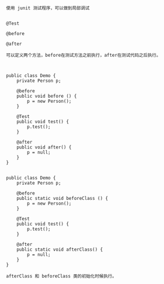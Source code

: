 ###

    使用 junit 测试程序，可以做到局部调试


    @Test

    @before

    @after

    可以定义两个方法，before在测试方法之前执行，after在测试代码之后执行。



    public class Demo {
        private Person p;

        @before
        public void before () {
            p = new Person();
        }

        @Test
        public void test() {
            p.test();
        }

        @after
        public void after() {
            p = null;
        }
    }


    public class Demo {
        private Person p;

        @before
        public static void beforeClass () {
            p = new Person();
        }

        @Test
        public void test() {
            p.test();
        }

        @after
        public static void afterClass() {
            p = null;
        }
    }

    afterClass 和 beforeClass 类的初始化时候执行。
















###
